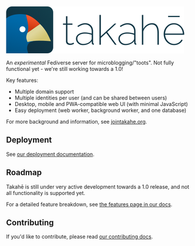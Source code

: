 ![takahē](static/img/logo-128.png)

An *experimental* Fediverse server for microblogging/"toots". Not fully functional yet -
we're still working towards a 1.0!

Key features:

- Multiple domain support
- Multiple identities per user (and can be shared between users)
- Desktop, mobile and PWA-compatible web UI (with minimal JavaScript)
- Easy deployment (web worker, background worker, and one database)

For more background and information, see [jointakahe.org](https://jointakahe.org/).


## Deployment

See [our deployment documentation](https://takahe-server.readthedocs.io/en/latest/installation/).


## Roadmap

Takahē is still under very active development towards a 1.0 release, and not
all functionality is supported yet.

For a detailed feature breakdown, see [the features page in our docs](https://takahe-server.readthedocs.io/en/latest/features/).


## Contributing

If you'd like to contribute, please read [our contributing docs](https://takahe-server.readthedocs.io/en/latest/contributing/).
